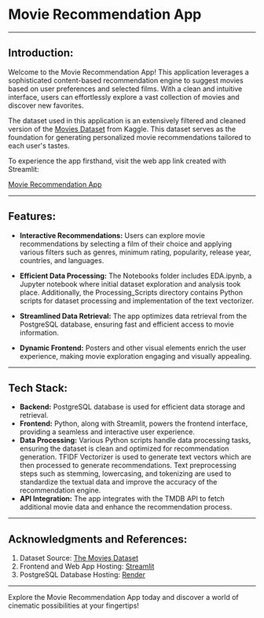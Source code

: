 # Movie Recommendation App

---

## Introduction:

Welcome to the Movie Recommendation App! This application leverages a sophisticated content-based recommendation engine to suggest movies based on user preferences and selected films. With a clean and intuitive interface, users can effortlessly explore a vast collection of movies and discover new favorites.

The dataset used in this application is an extensively filtered and cleaned version of the [Movies Dataset](https://www.kaggle.com/datasets/rounakbanik/the-movies-dataset) from Kaggle. This dataset serves as the foundation for generating personalized movie recommendations tailored to each user's tastes.

To experience the app firsthand, visit the web app link created with Streamlit:

[Movie Recommendation App](https://recommend-movies-ak.streamlit.app/)

---

## Features:

- **Interactive Recommendations:** Users can explore movie recommendations by selecting a film of their choice and applying various filters such as genres, minimum rating, popularity, release year, countries, and languages.

- **Efficient Data Processing:** The Notebooks folder includes EDA.ipynb, a Jupyter notebook where initial dataset exploration and analysis took place. Additionally, the Processing_Scripts directory contains Python scripts for dataset processing and implementation of the text vectorizer.

- **Streamlined Data Retrieval:** The app optimizes data retrieval from the PostgreSQL database, ensuring fast and efficient access to movie information. 

- **Dynamic Frontend:** Posters and other visual elements enrich the user experience, making movie exploration engaging and visually appealing.

---

## Tech Stack:

- **Backend:** PostgreSQL database is used for efficient data storage and retrieval.
- **Frontend:** Python, along with Streamlit, powers the frontend interface, providing a seamless and interactive user experience.
- **Data Processing:** Various Python scripts handle data processing tasks, ensuring the dataset is clean and optimized for recommendation generation. TFIDF Vectorizer is used to generate text vectors which are then processed to generate recommendations. Text preprocessing steps such as stemming, lowercasing, and tokenizing are used to standardize the textual data and improve the accuracy of the recommendation engine.
- **API Integration:** The app integrates with the TMDB API to fetch additional movie data and enhance the recommendation process.

---

## Acknowledgments and References: 

1. Dataset Source: [The Movies Dataset](https://www.kaggle.com/datasets/rounakbanik/the-movies-dataset)
2. Frontend and Web App Hosting: [Streamlit](https://streamlit.io/)
3. PostgreSQL Database Hosting: [Render](https://render.com/)

---

Explore the Movie Recommendation App today and discover a world of cinematic possibilities at your fingertips!
